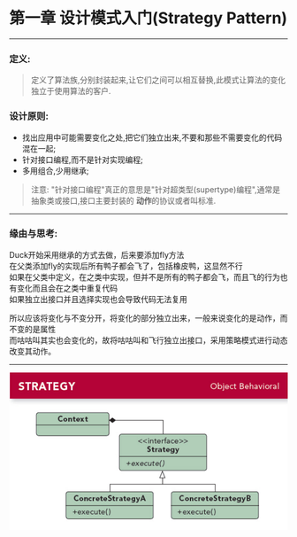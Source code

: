 # 第一章 设计模式入门(Strategy Pattern)
---

### 定义:
> 定义了算法族,分别封装起来,让它们之间可以相互替换,此模式让算法的变化独立于使用算法的客户.

### 设计原则:
- 找出应用中可能需要变化之处,把它们独立出来,不要和那些不需要变化的代码混在一起;
- 针对接口编程,而不是针对实现编程;
- 多用组合,少用继承;

> 注意: "针对接口编程"真正的意思是"针对超类型(supertype)编程",通常是抽象类或接口,接口主要封装的 **动作**的协议或者叫标准.

---

### 缘由与思考:
Duck开始采用继承的方式去做，后来要添加fly方法  
在父类添加fly的实现后所有鸭子都会飞了，包括橡皮鸭，这显然不行  
如果在父类中定义，在之类中实现，但并不是所有的鸭子都会飞，而且飞的行为也有变化而且会在之类中重复代码  
如果独立出接口并且选择实现也会导致代码无法复用

所以应该将变化与不变分开，将变化的部分独立出来，一般来说变化的是动作，而不变的是属性  
而咕咕叫其实也会变化的，故将咕咕叫和飞行独立出接口，采用策略模式进行动态改变其动作。

---

![Strategy](./Strategy.jpg)